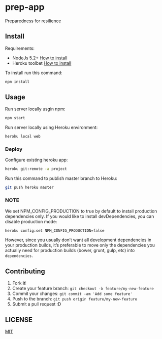 # prep-app

Preparedness for resilience

## Install

Requirements:

* NodeJs 5.2+ [How to install](https://nodejs.org/download/)
* Heroku toolbet [How to install](https://toolbelt.heroku.com)

To install run this command:

```bash
npm install
```

## Usage

Run server locally usgin npm:

```bash
npm start
```

Run server locally using Heroku environment:

```bash
heroku local web
```

### Deploy

Configure existing heroku app:

```bash
heroku git:remote -a project
```

Run this command to publish master branch to Heroku:

```bash
git push heroku master
```

### NOTE

We set NPM_CONFIG_PRODUCTION to true by default to install production dependencies only. If you would like to install devDependencies, you can disable production mode:

```bash
heroku config:set NPM_CONFIG_PRODUCTION=false
```

However, since you usually don’t want all development dependencies in your production builds, it’s preferable to move only the dependencies you actually need for production builds (bower, grunt, gulp, etc) into `dependencies`.


## Contributing

1. Fork it!
2. Create your feature branch: `git checkout -b feature/my-new-feature`
3. Commit your changes: `git commit -am 'Add some feature'`
4. Push to the branch: `git push origin feature/my-new-feature`
5. Submit a pull request :D


## LICENSE

[MIT](LICENSE)

